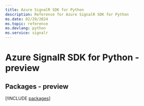 ```yaml
---
title: Azure SignalR SDK for Python
description: Reference for Azure SignalR SDK for Python
ms.date: 02/29/2024
ms.topic: reference
ms.devlang: python
ms.service: signalr
---
```

# Azure SignalR SDK for Python - preview
## Packages - preview
[!INCLUDE [packages](signalr-index.md)]